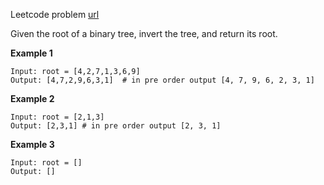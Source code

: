 Leetcode problem [url](https://leetcode.com/problems/invert-binary-tree/)

Given the root of a binary tree, invert the tree, and return its root.

**Example 1**
```
Input: root = [4,2,7,1,3,6,9]
Output: [4,7,2,9,6,3,1]  # in pre order output [4, 7, 9, 6, 2, 3, 1]
```

**Example 2**
```
Input: root = [2,1,3]
Output: [2,3,1] # in pre order output [2, 3, 1]
```

**Example 3**
```
Input: root = []
Output: []
```